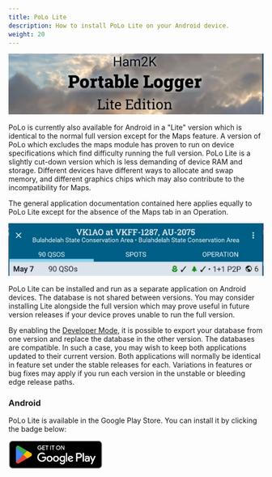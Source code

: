 ```yaml
---
title: PoLo Lite
description: How to install PoLo Lite on your Android device.
weight: 20
---
```

![image](./pololiteheader.png)

PoLo is currently also available for Android in a "Lite" version which is identical to the normal full version except for the Maps feature. A version of PoLo which excludes the maps module has proven to run on device specifications which find difficulty running the full version. PoLo Lite is a slightly cut-down version which is less demanding of device RAM and storage. Different devices have different ways to allocate and swap memory, and different graphics chips which may also contribute to the incompatibility for Maps.

The general application documentation contained here applies equally to PoLo Lite except for the absence of the Maps tab in an Operation.

![image](./pololitetabs.png)

PoLo Lite can be installed and run as a separate application on Android devices. The database is not shared between versions. You may consider installing Lite alongside the full version which may prove useful in future version releases if your device proves unable to run the full version.

By enabling the [Developer Mode](../developer-mode/), it is possible to export your database from one version and replace the database in the other version. The databases are compatible. In such a case, you may wish to keep both applications updated to their current version. Both applications will normally be identical in feature set under the stable releases for each. Variations in features or bug fixes may apply if you run each version in the unstable or bleeding edge release paths.

### Android
PoLo Lite is available in the Google Play Store. You can install it by clicking the badge below:

<a href='https://play.google.com/store/apps/details?id=com.ham2k.polo.lite'  target='_blank'><img src='google-play-badge.png' alt='Google Play Store' width='186' /></a>

